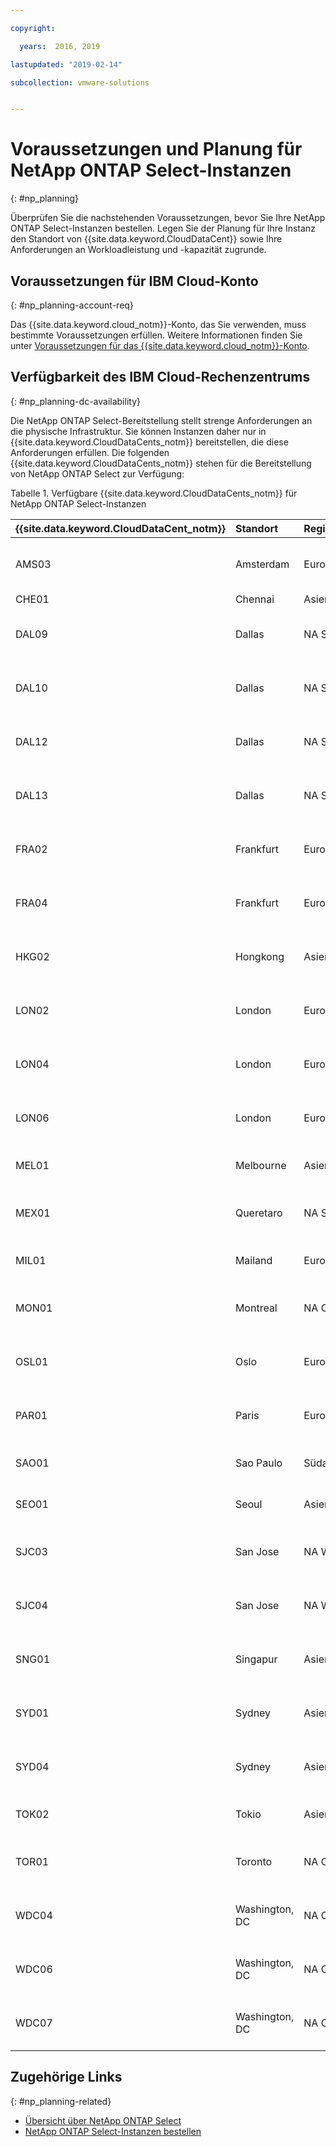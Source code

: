 ```yaml
---

copyright:

  years:  2016, 2019

lastupdated: "2019-02-14"

subcollection: vmware-solutions


---
```


# Voraussetzungen und Planung für NetApp ONTAP Select-Instanzen
{: #np_planning}

Überprüfen Sie die nachstehenden Voraussetzungen, bevor Sie Ihre NetApp ONTAP Select-Instanzen bestellen. Legen Sie der Planung für Ihre Instanz den Standort von {{site.data.keyword.CloudDataCent}} sowie Ihre Anforderungen an Workloadleistung und -kapazität zugrunde.

## Voraussetzungen für IBM Cloud-Konto
{: #np_planning-account-req}

Das {{site.data.keyword.cloud_notm}}-Konto, das Sie verwenden, muss bestimmte Voraussetzungen erfüllen. Weitere Informationen finden Sie unter [Voraussetzungen für das {{site.data.keyword.cloud_notm}}-Konto](/docs/services/vmwaresolutions/vmonic?topic=vmware-solutions-slaccountrequirement).

## Verfügbarkeit des IBM Cloud-Rechenzentrums
{: #np_planning-dc-availability}

Die NetApp ONTAP Select-Bereitstellung stellt strenge Anforderungen an die physische Infrastruktur. Sie können Instanzen daher nur in {{site.data.keyword.CloudDataCents_notm}} bereitstellen, die diese Anforderungen erfüllen. Die folgenden {{site.data.keyword.CloudDataCents_notm}} stehen für die Bereitstellung von NetApp ONTAP Select zur Verfügung:

Tabelle 1. Verfügbare {{site.data.keyword.CloudDataCents_notm}} für NetApp ONTAP Select-Instanzen

| {{site.data.keyword.CloudDataCent_notm}} | Standort | Region | Serveroptionen |
|:------|:----------------|:----------------|:---------------------------|
| AMS03 | Amsterdam | Europa | Hohe Leistung (mittel), Hohe Leistung (groß), Hohe Kapazität
| CHE01 | Chennai | Asien/Pazifik | Hohe Kapazität
| DAL09 | Dallas | NA Süd | Hohe Leistung (mittel), Hohe Leistung (groß), Hohe Kapazität
| DAL10 | Dallas | NA Süd | Hohe Leistung (mittel), Hohe Leistung (groß), Hohe Kapazität
| DAL12 | Dallas | NA Süd | Hohe Leistung (mittel), Hohe Leistung (groß), Hohe Kapazität
| DAL13 | Dallas | NA Süd | Hohe Leistung (mittel), Hohe Leistung (groß), Hohe Kapazität
| FRA02 | Frankfurt | Europa | Hohe Leistung (mittel), Hohe Leistung (groß), Hohe Kapazität
| FRA04 | Frankfurt | Europa | Hohe Leistung (mittel), Hohe Leistung (groß), Hohe Kapazität
| HKG02 | Hongkong | Asien/Pazifik | Hohe Leistung (mittel), Hohe Leistung (groß), Hohe Kapazität
| LON02 | London | Europa | Hohe Leistung (mittel), Hohe Leistung (groß), Hohe Kapazität
| LON04 | London | Europa | Hohe Leistung (mittel), Hohe Leistung (groß), Hohe Kapazität
| LON06 | London | Europa | Hohe Leistung (mittel), Hohe Leistung (groß), Hohe Kapazität
| MEL01 | Melbourne | Asien/Pazifik | Hohe Leistung (mittel), Hohe Kapazität
| MEX01 | Queretaro | NA Süd | Hohe Leistung (mittel), Hohe Leistung (groß), Hohe Kapazität
| MIL01 | Mailand | Europa | Hohe Leistung (mittel), Hohe Kapazität
| MON01 | Montreal | NA Ost | Hohe Leistung (mittel), Hohe Leistung (groß), Hohe Kapazität
| OSL01 | Oslo | Europa | Hohe Leistung (mittel), Hohe Leistung (groß), Hohe Kapazität
| PAR01 | Paris | Europa | Hohe Leistung (mittel), Hohe Leistung (groß), Hohe Kapazität
| SAO01 | Sao Paulo | Südamerika | Hohe Leistung (mittel), Hohe Kapazität
| SEO01 | Seoul | Asien/Pazifik | Hohe Leistung (mittel), Hohe Kapazität
| SJC03 | San Jose | NA West | Hohe Leistung (mittel), Hohe Leistung (groß), Hohe Kapazität
| SJC04 | San Jose | NA West | Hohe Leistung (mittel), Hohe Leistung (groß), Hohe Kapazität
| SNG01 | Singapur | Asien/Pazifik | Hohe Leistung (mittel), Hohe Leistung (groß), Hohe Kapazität
| SYD01 | Sydney | Asien/Pazifik | Hohe Leistung (mittel), Hohe Leistung (groß), Hohe Kapazität
| SYD04 | Sydney | Asien/Pazifik | Hohe Leistung (mittel), Hohe Leistung (groß), Hohe Kapazität
| TOK02 | Tokio | Asien/Pazifik | Hohe Leistung (mittel), Hohe Kapazität
| TOR01 | Toronto | NA Ost | Hohe Leistung (mittel), Hohe Leistung (groß), Hohe Kapazität
| WDC04 | Washington, DC | NA Ost | Hohe Leistung (mittel), Hohe Leistung (groß), Hohe Kapazität
| WDC06 | Washington, DC | NA Ost | Hohe Leistung (mittel), Hohe Leistung (groß), Hohe Kapazität
| WDC07 | Washington, DC | NA Ost | Hohe Leistung (mittel), Hohe Leistung (groß), Hohe Kapazität

## Zugehörige Links
{: #np_planning-related}

* [Übersicht über NetApp ONTAP Select](/docs/services/vmwaresolutions/netapp?topic=vmware-solutions-np_netappoverview)
* [NetApp ONTAP Select-Instanzen bestellen](/docs/services/vmwaresolutions/netapp?topic=vmware-solutions-np_orderinginstances)
